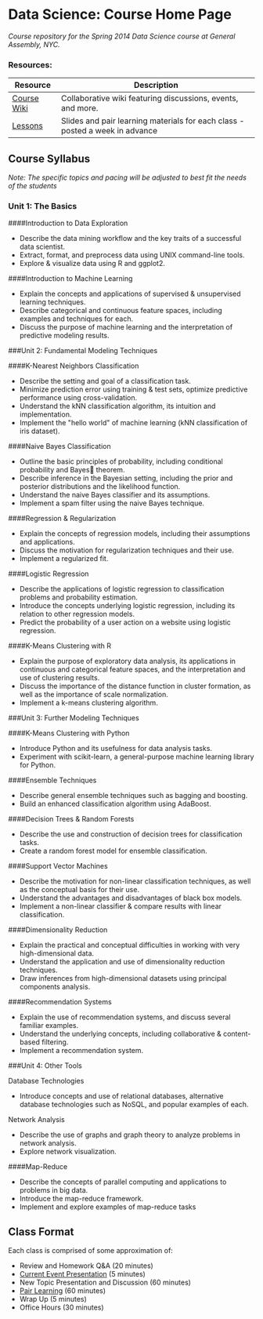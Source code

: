 Data Science: Course Home Page
==============================
_Course repository for the Spring 2014 Data Science course at General Assembly, NYC._

### Resources: 

Resource | Description  
---- | -----------
[Course Wiki](https://github.com/datadave/GADS9-NYC-Spring2014/wiki) | Collaborative wiki featuring discussions, events, and more. 
[Lessons](lessons) | Slides and pair learning materials for each class - posted a week in advance


## Course Syllabus

_Note: The specific topics and pacing will be adjusted to best fit the needs of the students_

### Unit 1: The Basics

####Introduction to Data Exploration

*   Describe the data mining workflow and the key traits of a successful data scientist.
*   Extract, format, and preprocess data using UNIX command-line tools.
*   Explore & visualize data using R and ggplot2.

####Introduction to Machine Learning

*   Explain the concepts and applications of supervised & unsupervised learning techniques.
*   Describe categorical and continuous feature spaces, including examples and techniques for each.
*   Discuss the purpose of machine learning and the interpretation of predictive modeling results.

###Unit 2: Fundamental Modeling Techniques

####K-Nearest Neighbors Classification

*   Describe the setting and goal of a classification task.
*   Minimize prediction error using training & test sets, optimize predictive performance using cross-validation.
*   Understand the kNN classification algorithm, its intuition and implementation.
*   Implement the "hello world" of machine learning (kNN classification of iris dataset).

####Naive Bayes Classification

*   Outline the basic principles of probability, including conditional probability and Bayes theorem.
*   Describe inference in the Bayesian setting, including the prior and posterior distributions and the likelihood function.
*   Understand the naive Bayes classifier and its assumptions.
*   Implement a spam filter using the naive Bayes technique.

####Regression & Regularization

*   Explain the concepts of regression models, including their assumptions and applications.
*   Discuss the motivation for regularization techniques and their use.
*   Implement a regularized fit.

####Logistic Regression

*   Describe the applications of logistic regression to classification problems and probability estimation.
*   Introduce the concepts underlying logistic regression, including its relation to other regression models.
*   Predict the probability of a user action on a website using logistic regression.

####K-Means Clustering with R

*   Explain the purpose of exploratory data analysis, its applications in continuous and categorical feature spaces, and the interpretation and use of clustering results.
*   Discuss the importance of the distance function in cluster formation, as well as the importance of scale normalization.
*   Implement a k-means clustering algorithm.

###Unit 3: Further Modeling Techniques

####K-Means Clustering with Python

*   Introduce Python and its usefulness for data analysis tasks.
*   Experiment with scikit-learn, a general-purpose machine learning library for Python.

####Ensemble Techniques

*   Describe general ensemble techniques such as bagging and boosting.
*   Build an enhanced classification algorithm using AdaBoost.

####Decision Trees & Random Forests

*   Describe the use and construction of decision trees for classification tasks.
*   Create a random forest model for ensemble classification.

####Support Vector Machines

*   Describe the motivation for non-linear classification techniques, as well as the conceptual basis for their use.
*   Understand the advantages and disadvantages of black box models.
*   Implement a non-linear classifier & compare results with linear classification.

####Dimensionality Reduction

*   Explain the practical and conceptual difficulties in working with very high-dimensional data.
*   Understand the application and use of dimensionality reduction techniques.
*   Draw inferences from high-dimensional datasets using principal components analysis.

####Recommendation Systems

*   Explain the use of recommendation systems, and discuss several familiar examples.
*   Understand the underlying concepts, including collaborative & content-based filtering.
*   Implement a recommendation system.

###Unit 4: Other Tools

Database Technologies

*   Introduce concepts and use of relational databases, alternative database technologies such as NoSQL, and popular examples of each.

Network Analysis

*   Describe the use of graphs and graph theory to analyze problems in network analysis.
*   Explore network visualization.

####Map-Reduce

*   Describe the concepts of parallel computing and applications to problems in big data.
*   Introduce the map-reduce framework.
*   Implement and explore examples of map-reduce tasks

## Class Format
Each class is comprised of some approximation of:

* Review and Homework Q&A (20 minutes)
* [Current Event Presentation](about_the_course/current_event_presentation) (5 minutes)
* New Topic Presentation and Discussion (60 minutes)
* [Pair Learning](about_the_course/pair_learning) (60 minutes)
* Wrap Up (5 minutes)
* Office Hours (30 minutes)

